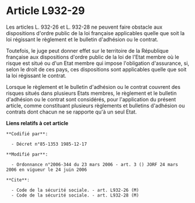 # Article L932-29

Les articles L. 932-26 et L. 932-28 ne peuvent faire obstacle aux dispositions d'ordre public de la loi française applicables
quelle que soit la loi régissant le règlement et le bulletin d'adhésion ou le contrat.

Toutefois, le juge peut donner effet sur le territoire de la République française aux dispositions d'ordre public de la loi
de l'Etat membre où le risque est situé ou d'un Etat membre qui impose l'obligation d'assurance, si, selon le droit de ces
pays, ces dispositions sont applicables quelle que soit la loi régissant le contrat.

Lorsque le règlement et le bulletin d'adhésion ou le contrat couvrent des risques situés dans plusieurs Etats membres, le
règlement et le bulletin d'adhésion ou le contrat sont considérés, pour l'application du présent article, comme constituant
plusieurs règlements et bulletins d'adhésion ou contrats dont chacun ne se rapporte qu'à un seul Etat.

**Liens relatifs à cet article**

	**Codifié par**:

	  - Décret n°85-1353 1985-12-17

	**Modifié par**:

	  - Ordonnance n°2006-344 du 23 mars 2006 - art. 3 () JORF 24 mars 2006 en vigueur le 24 juin 2006

	**Cite**:

	  - Code de la sécurité sociale. - art. L932-26 (M)
	  - Code de la sécurité sociale. - art. L932-28 (M)
